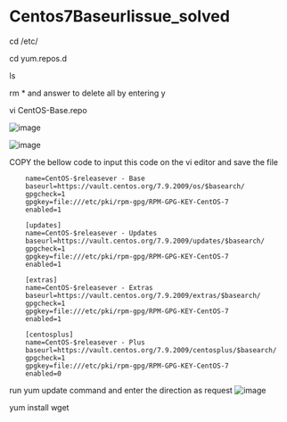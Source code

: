 # Centos7Baseurlissue_solved

cd /etc/

cd yum.repos.d

ls

rm *
and answer to delete all by entering y

vi  CentOS-Base.repo

![image](https://github.com/user-attachments/assets/702ef1e1-0975-4e06-9439-1bc2ec35eba6)


![image](https://github.com/user-attachments/assets/3dc99457-efc0-42f9-9f40-128b6f90cfaa)



COPY the bellow code to input this code on the vi editor
and save the file 

````[base]
    name=CentOS-$releasever - Base
    baseurl=https://vault.centos.org/7.9.2009/os/$basearch/
    gpgcheck=1
    gpgkey=file:///etc/pki/rpm-gpg/RPM-GPG-KEY-CentOS-7
    enabled=1

    [updates]
    name=CentOS-$releasever - Updates
    baseurl=https://vault.centos.org/7.9.2009/updates/$basearch/
    gpgcheck=1
    gpgkey=file:///etc/pki/rpm-gpg/RPM-GPG-KEY-CentOS-7
    enabled=1

    [extras]
    name=CentOS-$releasever - Extras
    baseurl=https://vault.centos.org/7.9.2009/extras/$basearch/
    gpgcheck=1
    gpgkey=file:///etc/pki/rpm-gpg/RPM-GPG-KEY-CentOS-7
    enabled=1

    [centosplus]
    name=CentOS-$releasever - Plus
    baseurl=https://vault.centos.org/7.9.2009/centosplus/$basearch/
    gpgcheck=1
    gpgkey=file:///etc/pki/rpm-gpg/RPM-GPG-KEY-CentOS-7
    enabled=0
````
run yum update command and enter the direction as request
![image](https://github.com/user-attachments/assets/e78a1376-17a4-4f96-8c4c-ebcd2d234b66)

yum install wget
